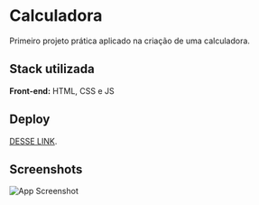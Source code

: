 # Calculadora

Primeiro projeto prática aplicado na criação de uma calculadora.


## Stack utilizada

**Front-end:** HTML, CSS e JS


## Deploy

[DESSE LINK](https://felipepleao.github.io/practical-PersonalProjects/01-calculadora/).

## Screenshots

![App Screenshot]()